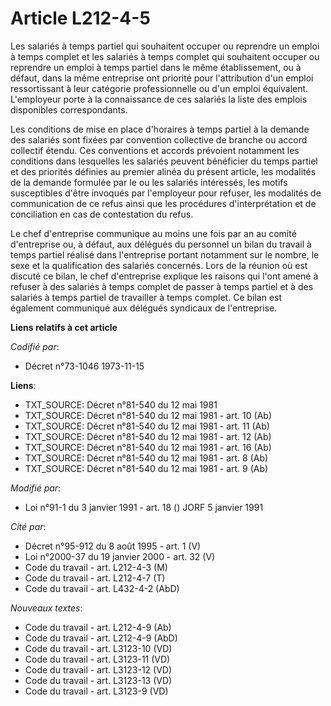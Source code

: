# Article L212-4-5

Les salariés à temps partiel qui souhaitent occuper ou reprendre un emploi à temps complet et les salariés à temps complet
qui souhaitent occuper ou reprendre un emploi à temps partiel dans le même établissement, ou à défaut, dans la même
entreprise ont priorité pour l'attribution d'un emploi ressortissant à leur catégorie professionnelle ou d'un emploi
équivalent. L'employeur porte à la connaissance de ces salariés la liste des emplois disponibles correspondants.

Les conditions de mise en place d'horaires à temps partiel à la demande des salariés sont fixées par convention collective de
branche ou accord collectif étendu. Ces conventions et accords prévoient notamment les conditions dans lesquelles les
salariés peuvent bénéficier du temps partiel et des priorités définies au premier alinéa du présent article, les modalités de
la demande formulée par le ou les salariés intéressés, les motifs susceptibles d'être invoqués par l'employeur pour refuser,
les modalités de communication de ce refus ainsi que les procédures d'interprétation et de conciliation en cas de
contestation du refus.

Le chef d'entreprise communique au moins une fois par an au comité d'entreprise ou, à défaut, aux délégués du personnel un
bilan du travail à temps partiel réalisé dans l'entreprise portant notamment sur le nombre, le sexe et la qualification des
salariés concernés. Lors de la réunion où est discuté ce bilan, le chef d'entreprise explique les raisons qui l'ont amené à
refuser à des salariés à temps complet de passer à temps partiel et à des salariés à temps partiel de travailler à temps
complet. Ce bilan est également communiqué aux délégués syndicaux de l'entreprise.

**Liens relatifs à cet article**

_Codifié par_:

  - Décret n°73-1046 1973-11-15

**Liens**:

  - TXT_SOURCE: Décret n°81-540 du 12 mai 1981
  - TXT_SOURCE: Décret n°81-540 du 12 mai 1981 - art. 10 (Ab)
  - TXT_SOURCE: Décret n°81-540 du 12 mai 1981 - art. 11 (Ab)
  - TXT_SOURCE: Décret n°81-540 du 12 mai 1981 - art. 12 (Ab)
  - TXT_SOURCE: Décret n°81-540 du 12 mai 1981 - art. 16 (Ab)
  - TXT_SOURCE: Décret n°81-540 du 12 mai 1981 - art. 8 (Ab)
  - TXT_SOURCE: Décret n°81-540 du 12 mai 1981 - art. 9 (Ab)

_Modifié par_:

  - Loi n°91-1 du 3 janvier 1991 - art. 18 () JORF 5 janvier 1991

_Cité par_:

  - Décret n°95-912 du 8 août 1995 - art. 1 (V)
  - Loi n°2000-37 du 19 janvier 2000 - art. 32 (V)
  - Code du travail - art. L212-4-3 (M)
  - Code du travail - art. L212-4-7 (T)
  - Code du travail - art. L432-4-2 (AbD)

_Nouveaux textes_:

  - Code du travail - art. L212-4-9 (Ab)
  - Code du travail - art. L212-4-9 (AbD)
  - Code du travail - art. L3123-10 (VD)
  - Code du travail - art. L3123-11 (VD)
  - Code du travail - art. L3123-12 (VD)
  - Code du travail - art. L3123-13 (VD)
  - Code du travail - art. L3123-9 (VD)

